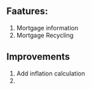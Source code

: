 

## Faatures:
1. Mortgage information
2. Mortgage Recycling
## Improvements
1. Add inflation calculation
2. 
